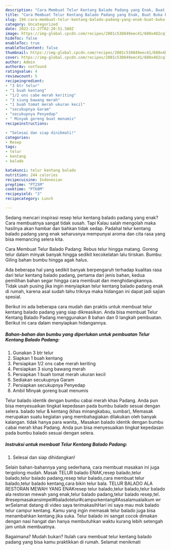 ```yaml
---
description: "Cara Membuat Telur Kentang Balado Padang yang Enak, Buat Buka Puasa Lezat Sekali"
title: "Cara Membuat Telur Kentang Balado Padang yang Enak, Buat Buka Puasa Lezat Sekali"
slug: 194-cara-membuat-telur-kentang-balado-padang-yang-enak-buat-buka-puasa-lezat-sekali
category: Uncategorized
date: 2022-11-27T02:20:51.580Z
image: https://img-global.cpcdn.com/recipes/2801c538849eec41/680x482cq70/telur-kentang-balado-padang-foto-resep-utama.jpg
hideToc: false
enableToc: true
enableTocContent: false
thumbnail: https://img-global.cpcdn.com/recipes/2801c538849eec41/680x482cq70/telur-kentang-balado-padang-foto-resep-utama.jpg
cover: https://img-global.cpcdn.com/recipes/2801c538849eec41/680x482cq70/telur-kentang-balado-padang-foto-resep-utama.jpg
author: Admin
authorAv: notfound
ratingvalue: 4
reviewcount: 5
recipeingredient:
- "3 btr telur"
- "1 buah kentang"
- "1/2 ons cabe merah keriting"
- "3 siung bawang merah"
- "1 buah tomat merah ukuran kecil"
- "secukupnya Garam"
- "secukupnya Penyedap"
- " Minyak goreng buat menumis"
recipeinstructions:

- "Selesai dan siap dinikmati!"
categories:
- Resep
tags:
- telur
- kentang
- balado

katakunci: telur kentang balado 
nutrition: 244 calories
recipecuisine: Indonesian
preptime: "PT25M"
cooktime: "PT60M"
recipeyield: "3"
recipecategory: Lunch

---
```



Sedang mencari inspirasi resep telur kentang balado padang yang enak? Cara membuatnya sangat tidak susah. Tapi Kalau salah mengolah maka hasilnya akan hambar dan bahkan tidak sedap. Padahal telur kentang balado padang yang enak seharusnya mempunyai aroma dan cita rasa yang bisa memancing selera kita.


Cara Membuat Telur Balado Padang: Rebus telur hingga matang. Goreng telur dalam minyak banyak hingga sedikit kecokelatan lalu tiriskan. Bumbu: Giling bahan bumbu hingga agak halus.

Ada beberapa hal yang sedikit banyak berpengaruh terhadap kualitas rasa dari telur kentang balado padang, pertama dari jenis bahan, kedua pemilihan bahan segar hingga cara membuat dan menghidangkannya. Tidak usah pusing jika ingin menyiapkan telur kentang balado padang enak di rumah, karena asal sudah tahu triknya maka hidangan ini dapat jadi sajian spesial.


Berikut ini ada beberapa cara mudah dan praktis untuk membuat telur kentang balado padang yang siap dikreasikan. Anda bisa membuat Telur Kentang Balado Padang menggunakan 8 bahan dan 0 langkah pembuatan. Berikut ini cara dalam menyiapkan hidangannya.

<!--inarticleads1-->

##### Bahan-bahan dan bumbu yang diperlukan untuk pembuatan Telur Kentang Balado Padang:

1. Gunakan 3 btr telur
1. Siapkan 1 buah kentang
1. Persiapkan 1/2 ons cabe merah keriting
1. Persiapkan 3 siung bawang merah
1. Persiapkan 1 buah tomat merah ukuran kecil
1. Sediakan secukupnya Garam
1. Persiapkan secukupnya Penyedap
1. Ambil  Minyak goreng buat menumis


Telur balado identik dengan bumbu cabai merah khas Padang. Anda pun bisa menyesuaikan tingkat kepedasan pada bumbu balado sesuai dengan selera. balado telur &amp; kentang (khas minangkabau, sumbar), Memasak merupakan suatu kegiatan yang membahagiakan dilakukan oleh banyak kalangan. tidak hanya para wanita,. Masakan balado identik dengan bumbu cabai merah khas Padang. Anda pun bisa menyesuaikan tingkat kepedasan pada bumbu balado sesuai dengan selera. 

<!--inarticleads2-->

##### Instruksi untuk membuat Telur Kentang Balado Padang:


1. Selesai dan siap dihidangkan!

Selain bahan-bahannya yang sederhana, cara membuat masakan ini juga tergolong mudah. Masak TELUR balado ENAK,resep balado,telur balado,telur balado padang,resep telur balado,cara membuat telur balado,telur balado kentang,cara bikin telur bala. TELUR BALADO ALA RESTORAN MEWAH YANG ENAKresep telur balado,telur balado,telur balado ala restoran mewah yang enak,telur balado padang,telur balado resep,tel. #resepmasakansimpel#baladotelur#campurkentang#Assalamualaikum wr wrSelamat datang di video saya terimakasihHari ini saya mau msk balado telur campur kentang. Kamu yang ingin memasak telur balado juga bisa menambahkan kentang jika suka. Telur balado ini sangat cocok dimakan dengan nasi hangat dan hanya membutuhkan waktu kurang lebih setengah jam untuk membuatnya. 

Bagaimana? Mudah bukan? Itulah cara membuat telur kentang balado padang yang bisa kamu praktikkan di rumah. Selamat menikmati
